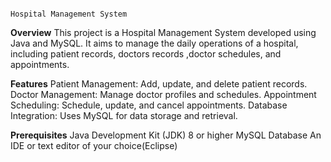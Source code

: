                                                                             Hospital Management System
**Overview**
This project is a Hospital Management System developed using Java and MySQL. It aims to manage the daily operations of a hospital, including patient records, doctors records ,doctor schedules, and appointments.

**Features**
Patient Management: Add, update, and delete patient records.
Doctor Management: Manage doctor profiles and schedules.
Appointment Scheduling: Schedule, update, and cancel appointments.
Database Integration: Uses MySQL for data storage and retrieval.


**Prerequisites**
Java Development Kit (JDK) 8 or higher
MySQL Database
An IDE or text editor of your choice(Eclipse)
